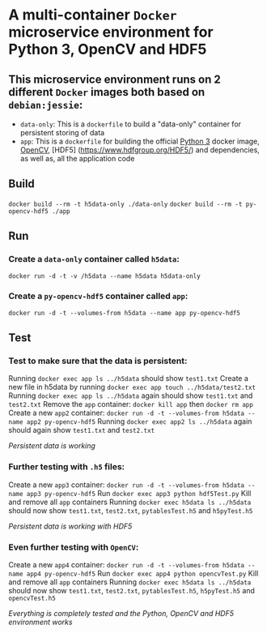 # A multi-container `Docker` microservice environment for Python 3, OpenCV and HDF5

## This microservice environment runs on 2 different `Docker` images both based on `debian:jessie`:
* `data-only`: This is a `dockerfile` to build a "data-only" container for persistent storing of data
* `app`: This is a `dockerfile` for building the official [Python 3](https://github.com/docker-library/python) docker image, [OpenCV](http://opencv.org/),  [HDF5] (https://www.hdfgroup.org/HDF5/) and dependencies, as well as, all the application code

## Build
`docker build --rm -t h5data-only ./data-only`
`docker build --rm -t py-opencv-hdf5 ./app`

## Run

### Create a `data-only` container called `h5data`:
`docker run -d -t -v /h5data --name h5data h5data-only`

### Create a `py-opencv-hdf5` container called `app`:
`docker run -d -t --volumes-from h5data --name app py-opencv-hdf5`

## Test

### Test to make sure that the data is persistent:
Running `docker exec app ls ../h5data` should show `test1.txt`
Create a new file in h5data by running `docker exec app touch ../h5data/test2.txt`
Running `docker exec app ls ../h5data` again should show `test1.txt` and `test2.txt`
Remove the `app` container: `docker kill app` then `docker rm app`
Create a new `app2` container: `docker run -d -t --volumes-from h5data --name app2 py-opencv-hdf5`
Running `docker exec app2 ls ../h5data` again should again show `test1.txt` and `test2.txt`

*Persistent data is working*

### Further testing with `.h5` files:
Create a new `app3` container: `docker run -d -t --volumes-from h5data --name app3 py-opencv-hdf5`
Run `docker exec app3 python hdf5Test.py`
Kill and remove all `app` containers
Running `docker exec h5data ls ../h5data` should now show `test1.txt`, `test2.txt`, `pytablesTest.h5` and `h5pyTest.h5`

*Persistent data is working with HDF5*

### Even further testing with `OpenCV`:
Create a new `app4` container: `docker run -d -t --volumes-from h5data --name app4 py-opencv-hdf5`
Run `docker exec app4 python opencvTest.py`
Kill and remove all `app` containers
Running `docker exec h5data ls ../h5data` should now show `test1.txt`, `test2.txt`, `pytablesTest.h5`, `h5pyTest.h5` and `opencvTest.h5`

*Everything is completely tested and the Python, OpenCV and HDF5 environment works*
